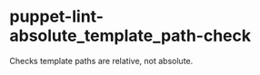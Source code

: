 puppet-lint-absolute_template_path-check
========================================

Checks template paths are relative, not absolute.
